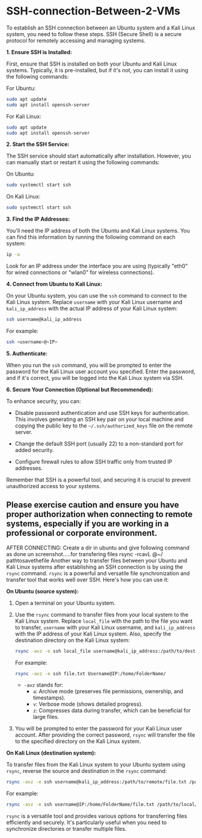 # SSH-connection-Between-2-VMs
To establish an SSH connection between an Ubuntu system and a Kali Linux system, you need to follow these steps. SSH (Secure Shell) is a secure protocol for remotely accessing and managing systems.

**1. Ensure SSH is Installed:**

First, ensure that SSH is installed on both your Ubuntu and Kali Linux systems. Typically, it is pre-installed, but if it's not, you can install it using the following commands:

For Ubuntu:

```bash
sudo apt update
sudo apt install openssh-server
```

For Kali Linux:

```bash
sudo apt update
sudo apt install openssh-server
```

**2. Start the SSH Service:**

The SSH service should start automatically after installation. However, you can manually start or restart it using the following commands:

On Ubuntu:

```bash
sudo systemctl start ssh
```

On Kali Linux:

```bash
sudo systemctl start ssh
```

**3. Find the IP Addresses:**

You'll need the IP address of both the Ubuntu and Kali Linux systems. You can find this information by running the following command on each system:

```bash
ip -a
```

Look for an IP address under the interface you are using (typically "eth0" for wired connections or "wlan0" for wireless connections).

**4. Connect from Ubuntu to Kali Linux:**

On your Ubuntu system, you can use the `ssh` command to connect to the Kali Linux system. Replace `username` with your Kali Linux username and `kali_ip_address` with the actual IP address of your Kali Linux system:

```bash
ssh username@kali_ip_address
```

For example:

```bash
ssh <username>@<IP>
```

**5. Authenticate:**

When you run the `ssh` command, you will be prompted to enter the password for the Kali Linux user account you specified. Enter the password, and if it's correct, you will be logged into the Kali Linux system via SSH.

**6. Secure Your Connection (Optional but Recommended):**

To enhance security, you can:

- Disable password authentication and use SSH keys for authentication. This involves generating an SSH key pair on your local machine and copying the public key to the `~/.ssh/authorized_keys` file on the remote server.

- Change the default SSH port (usually 22) to a non-standard port for added security.

- Configure firewall rules to allow SSH traffic only from trusted IP addresses.

Remember that SSH is a powerful tool, and securing it is crucial to prevent unauthorized access to your systems.

Please exercise caution and ensure you have proper authorization when connecting to remote systems, especially if you are working in a professional or corporate environment.
------------------------------------------------------------------------------------------------------------------------------------------------------------------------------------------------------------------------------------------------------
AFTER CONNECTING:
Create a dir in ubuntu and give following command as done un screenshot.....for transfering files rsync -rcavL <sorucefile> <username>@<IP>~/ pathtosavethefile
Another way to transfer files between your Ubuntu and Kali Linux systems after establishing an SSH connection is by using the `rsync` command. `rsync` is a powerful and versatile file synchronization and transfer tool that works well over SSH. Here's how you can use it:

**On Ubuntu (source system):**

1. Open a terminal on your Ubuntu system.

2. Use the `rsync` command to transfer files from your local system to the Kali Linux system. Replace `local_file` with the path to the file you want to transfer, `username` with your Kali Linux username, and `kali_ip_address` with the IP address of your Kali Linux system. Also, specify the destination directory on the Kali Linux system:

   ```bash
   rsync -avz -e ssh local_file username@kali_ip_address:/path/to/destination/directory/
   ```

   For example:

   ```bash
   rsync -avz -e ssh file.txt Username@IP:/home/FolderName/
   ```

   - `-avz` stands for:
     - `a`: Archive mode (preserves file permissions, ownership, and timestamps).
     - `v`: Verbose mode (shows detailed progress).
     - `z`: Compresses data during transfer, which can be beneficial for large files.

3. You will be prompted to enter the password for your Kali Linux user account. After providing the correct password, `rsync` will transfer the file to the specified directory on the Kali Linux system.

**On Kali Linux (destination system):**

To transfer files from the Kali Linux system to your Ubuntu system using `rsync`, reverse the source and destination in the `rsync` command:

```bash
rsync -avz -e ssh username@kali_ip_address:/path/to/remote/file.txt /path/to/local/destination/
```

For example:

```bash
rsync -avz -e ssh username@IP:/home/FolderName/file.txt /path/to/local/destination/
```

`rsync` is a versatile tool and provides various options for transferring files efficiently and securely. It's particularly useful when you need to synchronize directories or transfer multiple files.

